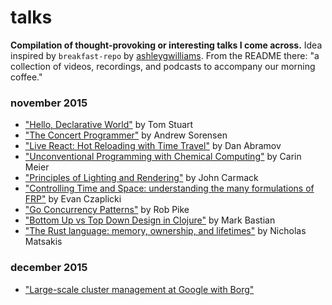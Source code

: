 # talks

**Compilation of thought-provoking or interesting talks I come across.** Idea inspired by `breakfast-repo` by [ashleygwilliams](https://github.com/ashleygwilliams/breakfast-repo). From the README there: "a collection of videos, recordings, and podcasts to accompany our morning coffee."

### november 2015

- ["Hello, Declarative World"](http://www.infoq.com/presentations/declarative-programming) by Tom Stuart
- ["The Concert Programmer"](https://www.youtube.com/watch?v=yY1FSsUV-8c) by Andrew Sorensen
- ["Live React: Hot Reloading with Time Travel"](https://www.youtube.com/watch?v=xsSnOQynTHs) by Dan Abramov
- ["Unconventional Programming with Chemical Computing"](https://www.youtube.com/watch?v=cHoYNStQOEc) by Carin Meier
- ["Principles of Lighting and Rendering"](https://www.youtube.com/watch?v=IyUgHPs86XM) by John Carmack
- ["Controlling Time and Space: understanding the many formulations of FRP"](https://www.youtube.com/watch?v=Agu6jipKfYw) by Evan Czaplicki
- ["Go Concurrency Patterns"](http://youtu.be/f6kdp27TYZs) by Rob Pike
- ["Bottom Up vs Top Down Design in Clojure"](http://youtu.be/Tb823aqgX_0) by Mark Bastian
- ["The Rust language: memory, ownership, and lifetimes"](http://youtu.be/9wOzjbgRoNU) by Nicholas Matsakis

### december 2015

- ["Large-scale cluster management at Google with Borg"](http://youtu.be/7MwxA4Fj2l4)
